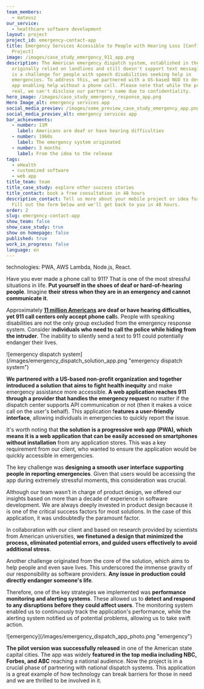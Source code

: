 ```yaml
---
team_members:
  - mateusz
our_service:
  - healthcare software development
layout: project
project_id: emergency-contact-app
title: Emergency Services Accessible to People with Hearing Loss [Confidential
  Project]
image: /images/case_study_emergency_911_app.png
description: The American emergency dispatch system, established in the 1960s,
  originally relied on landlines and still doesn't support text messaging. This
  is a challenge for people with speech disabilities seeking help in
  emergencies. To address this, we partnered with a US-based NGO to develop an
  app enabling help without a phone call. Please note that while the project is
  real, we can't disclose our partner's name due to confidentiality.
hero_image: /images/case_study_emergency_response_app.png
Hero Image_alt: emergency services app
social_media_previev: /images/some_preview_case_study_emergency_app.png
social_media_previev_alt: emergency services app
bar_achievements:
  - number: 11M
    label: Americans are deaf or have hearing difficulties
  - number: 1960s
    label: The emergency system originated
  - number: 3 months
    label: From the idea to the release
tags:
  - eHealth
  - customized software
  - web app
title_team: team
title_case_study: explore other success stories
title_contact: book a free consultation in 48 hours
description_contact: Tell us more about your mobile project or idea for an app.
  Fill out the form below and we'll get back to you in 48 hours.
order: 2
slug: emergency-contact-app
show_team: false
show_case_study: true
show on homepage: false
published: true
work_in_progress: false
language: en
---
```

<TitleWithIcon sectionTitle="technologies" titleIcon="/images/skills.svg" titleIconAlt="technologies" />

<Gallery images='[{"src":"/images/pwa_stack_logo.svg","alt":"PWA"},{"src":"/images/node_stack_logo_update.svg","alt":"Node.js"},{"src":"/images/react_stack_logo_update.svg","alt":"React"},{"src":"/images/aws_stack_logo_update2.svg","alt":"AWS Lambda"}]' />

technologies: PWA, AWS Lambda, Node.js, React.

<TitleWithIcon sectionTitle="problem: non-inclusive emergency dispatch system" titleIcon="/images/icon_title_about.svg" titleIconAlt="problem" />

Have you ever made a phone call to 911? That is one of the most stressful situations in life. **Put yourself in the shoes of deaf or hard-of-hearing people**. Imagine **their stress when they are in an emergency and cannot communicate it**. 

Approximately **[11 million Americans](https://nationaldeafcenter.org/faq/how-many-deaf-people-live-in-the-united-states/) are deaf or have hearing difficulties, yet 911 call centers only accept phone call**s. People with speaking disabilities are not the only group excluded from the emergency response system. Consider i**ndividuals who need to call the police while hiding from the intruder**. The inability to silently send a text to 911 could potentially endanger their lives.

<div className="image">![emergency dispatch system](/images/emergency_dispatch_solution_app.png "emergency dispatch system")</div>

<TitleWithIcon sectionTitle="the solution: non-verbal communication with dispatch centers" titleIcon="/images/flag.png" titleIconAlt="the solution:" />

**We partnered with a US-based non-profit organization and together introduced a solution that aims to fight health inequity** and make emergency assistance more accessible. **A web application reaches 911 through a provider that handles the emergency request** no matter if the dispatch center supports API communication or not (then it makes a voice call on the user's behalf). This application f**eatures a user-friendly interface**, allowing individuals in emergencies to quickly report the issue.

It's worth noting that **the solution is a progressive web app (PWA), which means it is a web application that can be easily accessed on smartphones without installation** from any application stores. This was a key requirement from our client, who wanted to ensure the application would be quickly accessible in emergencies.

<TitleWithIcon sectionTitle="challenges: simple and effective UI in stressful situations and immense responsibility" titleIcon="/images/gearwheel.svg" titleIconAlt="challenge" />

The key challenge was **designing a smooth user interface supporting people in reporting emergencies**. Given that users would be accessing the app during extremely stressful moments, this consideration was crucial. 

Although our team wasn’t in charge of product design, we offered our insights based on more than a decade of experience in software development. We are always deeply invested in product design because it is one of the critical success factors for most solutions. In the case of this application, it was undoubtedly the paramount factor.

In collaboration with our client and based on research provided by scientists from American universities, **we finetuned a design that minimized the process, eliminated potential errors, and guided users effectively to avoid additional stress**.

Another challenge originated from the core of the solution, which aims to help people and even save lives. This underscored the immense gravity of our responsibility as software providers. **Any issue in production could directly endanger someone's life**. 

Therefore, one of the key strategies we implemented was **performance monitoring and alerting systems**. These allowed us to **detect and respond to any disruptions before they could affect users**. The monitoring system enabled us to continuously track the application's performance, while the alerting system notified us of potential problems, allowing us to take swift action.

<div className="image">![emergency](/images/emergency_dispatch_app_photo.png "emergency")</div>

<TitleWithIcon sectionTitle="the results: app release and reaching the national audience" titleIcon="/images/icon_result_svg.svg" titleIconAlt="the results of the collaboration" />

**The pilot version was successfully released** in one of the American state capital cities. The app was widely **featured in the top media including NBC, Forbes, and ABC** reaching a national audience. Now the project is in a crucial phase of partnering with national dispatch systems. This application is a great example of how technology can break barriers for those in need and we are thrilled to be involved in it.